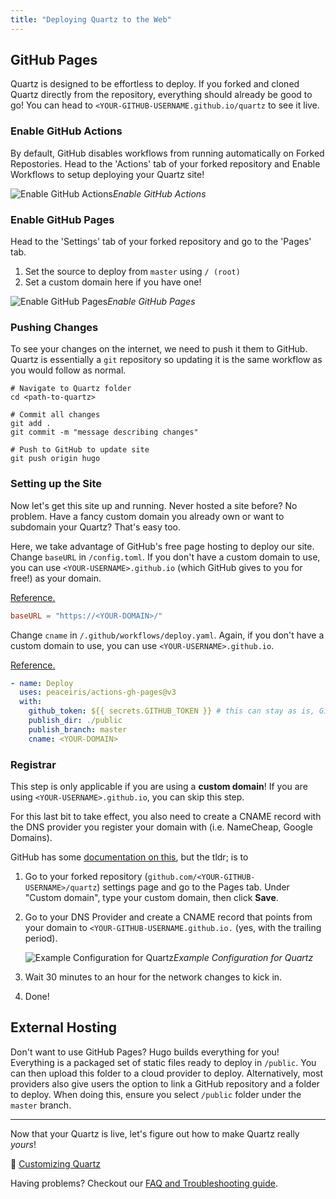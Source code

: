```yaml
---
title: "Deploying Quartz to the Web"
---
```


## GitHub Pages
Quartz is designed to be effortless to deploy. If you forked and cloned Quartz directly from the repository, everything should already be good to go! You can head to `<YOUR-GITHUB-USERNAME.github.io/quartz` to see it live.

### Enable GitHub Actions
By default, GitHub disables workflows from running automatically on Forked Repostories. Head to the 'Actions' tab of your forked repository and Enable Workflows to setup deploying your Quartz site!

![Enable GitHub Actions](private/backup/notes/images/github-actions.png)*Enable GitHub Actions*

### Enable GitHub Pages

Head to the 'Settings' tab of your forked repository and go to the 'Pages' tab.

1. Set the source to deploy from `master` using `/ (root)`
2. Set a custom domain here if you have one!

![Enable GitHub Pages](private/backup/notes/images/github-pages.png)*Enable GitHub Pages*

### Pushing Changes
To see your changes on the internet, we need to push it them to GitHub. Quartz is essentially a `git` repository so updating it is the same workflow as you would follow as normal.

```shell
# Navigate to Quartz folder
cd <path-to-quartz>

# Commit all changes
git add .
git commit -m "message describing changes"

# Push to GitHub to update site
git push origin hugo
```

### Setting up the Site
Now let's get this site up and running. Never hosted a site before? No problem. Have a fancy custom domain you already own or want to subdomain your Quartz? That's easy too.

Here, we take advantage of GitHub's free page hosting to deploy our site. Change `baseURL` in `/config.toml`. If you don't have a custom domain to use, you can use `<YOUR-USERNAME>.github.io` (which GitHub gives to you for free!) as your domain.

[Reference.](https://github.com/jackyzha0/quartz/blob/hugo/config.toml)

```toml
baseURL = "https://<YOUR-DOMAIN>/"
```

Change `cname` in `/.github/workflows/deploy.yaml`. Again, if you don't have a custom domain to use, you can use `<YOUR-USERNAME>.github.io`.

[Reference.](https://github.com/jackyzha0/quartz/blob/hugo/.github/workflows/deploy.yaml)

```yaml
- name: Deploy  
  uses: peaceiris/actions-gh-pages@v3  
  with:  
	github_token: ${{ secrets.GITHUB_TOKEN }} # this can stay as is, GitHub fills this in for us!
	publish_dir: ./public  
	publish_branch: master
	cname: <YOUR-DOMAIN>
```

### Registrar
This step is only applicable if you are using a **custom domain**! If you are using `<YOUR-USERNAME>.github.io`, you can skip this step.

For this last bit to take effect, you also need to create a CNAME record with the DNS provider you register your domain with (i.e. NameCheap, Google Domains).

GitHub has some [documentation on this](https://docs.github.com/en/pages/configuring-a-custom-domain-for-your-github-pages-site/managing-a-custom-domain-for-your-github-pages-site), but the tldr; is to

1. Go to your forked repository (`github.com/<YOUR-GITHUB-USERNAME>/quartz`) settings page and go to the Pages tab. Under "Custom domain", type your custom domain, then click **Save**.
2. Go to your DNS Provider and create a CNAME record that points from your domain to `<YOUR-GITHUB-USERNAME.github.io.` (yes, with the trailing period).

	![Example Configuration for Quartz](private/backup/notes/images/google-domains.png)*Example Configuration for Quartz*
3. Wait 30 minutes to an hour for the network changes to kick in.
4. Done!

## External Hosting
Don't want to use GitHub Pages? Hugo builds everything for you! Everything is a packaged set of static files ready to deploy in `/public`. You can then upload this folder to a cloud provider to deploy. Alternatively, most providers also give users the option to link a GitHub repository and a folder to deploy. When doing this, ensure you select `/public` folder under the `master` branch.

---

Now that your Quartz is live, let's figure out how to make Quartz really *yours*!

🎨 [Customizing Quartz](private/backup/notes/config.md)

Having problems? Checkout our [FAQ and Troubleshooting guide](private/backup/notes/troubleshooting.md).